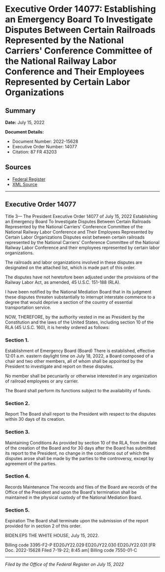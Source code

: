 # Executive Order 14077: Establishing an Emergency Board To Investigate Disputes Between Certain Railroads Represented by the National Carriers' Conference Committee of the National Railway Labor Conference and Their Employees Represented by Certain Labor Organizations

## Summary

**Date:** July 15, 2022

**Document Details:**
- Document Number: 2022-15628
- Executive Order Number: 14077
- Citation: 87 FR 43203

## Sources
- [Federal Register](https://www.federalregister.gov/documents/2022/07/20/2022-15628/establishing-an-emergency-board-to-investigate-disputes-between-certain-railroads-represented-by-the)
- [XML Source](https://www.federalregister.gov/documents/full_text/xml/2022/07/20/2022-15628.xml)

---

## Executive Order 14077

Title 3—
The President
Executive Order 14077 of July 15, 2022
Establishing an Emergency Board To Investigate Disputes Between Certain Railroads Represented by the National Carriers' Conference Committee of the National Railway Labor Conference and Their Employees Represented by Certain Labor Organizations
Disputes exist between certain railroads represented by the National Carriers' Conference Committee of the National Railway Labor Conference and their employees represented by certain labor organizations.

The railroads and labor organizations involved in these disputes are designated on the attached list, which is made part of this order.

The disputes have not heretofore been adjusted under the provisions of the Railway Labor Act, as amended, 45 U.S.C. 151-188 (RLA).

I have been notified by the National Mediation Board that in its judgment these disputes threaten substantially to interrupt interstate commerce to a degree that would deprive a section of the country of essential transportation service.

NOW, THEREFORE, by the authority vested in me as President by the Constitution and the laws of the United States, including section 10 of the RLA (45 U.S.C. 160), it is hereby ordered as follows:
### Section 1.

Establishment of Emergency Board (Board) There is established, effective 12:01 a.m. eastern daylight time on July 18, 2022, a Board composed of a chair and two other members, all of whom shall be appointed by the President to investigate and report on these disputes.

No member shall be pecuniarily or otherwise interested in any organization of railroad employees or any carrier.

The Board shall perform its functions subject to the availability of funds.
### Section 2.

Report The Board shall report to the President with respect to the disputes within 30 days of its creation.
### Section 3.

Maintaining Conditions As provided by section 10 of the RLA, from the date of the creation of the Board and for 30 days after the Board has submitted its report to the President, no change in the conditions out of which the disputes arose shall be made by the parties to the controversy, except by agreement of the parties.
### Section 4.

Records Maintenance The records and files of the Board are records of the Office of the President and upon the Board's termination shall be maintained in the physical custody of the National Mediation Board.
### Section 5.

Expiration The Board shall terminate upon the submission of the report provided for in section 2 of this order.

BIDEN.EPS
THE WHITE HOUSE,
July 15, 2022.

Billing code 3395-F2-P
ED20JY22.029
ED20JY22.030
ED20JY22.031
[FR Doc. 2022-15628
Filed 7-19-22; 8:45 am]
Billing code 7550-01-C

---

*Filed by the Office of the Federal Register on July 15, 2022*
